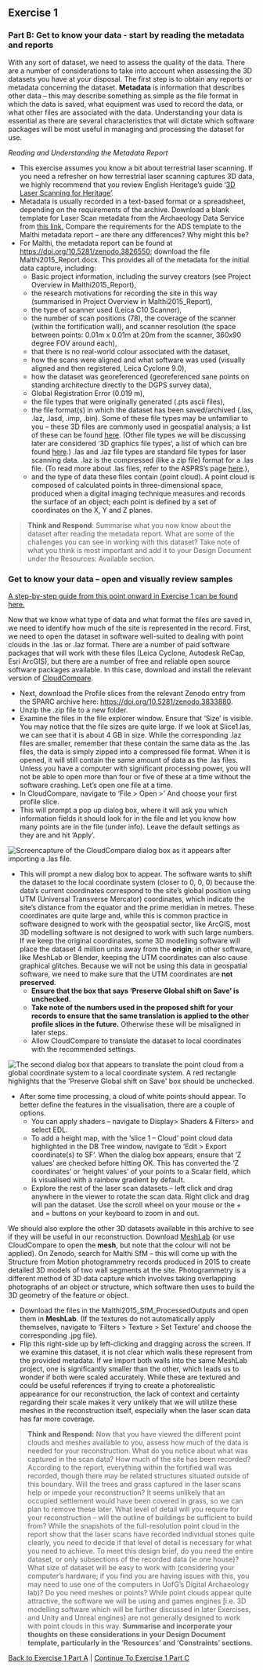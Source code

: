 ## **Exercise 1**
### **Part B: Get to know your data - start by reading the metadata and reports**
With any sort of dataset, we need to assess the quality of the data. There are a number of considerations to take into account when assessing the 3D datasets you have at your disposal. The first step is to obtain any reports or metadata concerning the dataset. **Metadata** is information that describes other data – this may describe something as simple as the file format in which the data is saved, what equipment was used to record the data, or what other files are associated with the data. Understanding your data is essential as there are several characteristics that will dictate which software packages will be most useful in managing and processing the dataset for use.

*Reading and Understanding the Metadata Report*

- This exercise assumes you know a bit about terrestrial laser scanning. If you need a refresher on how terrestrial laser scanning captures 3D data, we highly recommend that you review English Heritage’s guide ‘[3D Laser Scanning for Heritage’](https://historicengland.org.uk/images-books/publications/3d-laser-scanning-heritage/). 
- Metadata is usually recorded in a text-based format or a spreadsheet, depending on the requirements of the archive. Download a blank template for Laser Scan metadata from the Archaeology Data Service from [this link.](https://archaeologydataservice.ac.uk/advice/Downloads.xhtml) Compare the requirements for the ADS template to the Malthi metadata report – are there any differences? Why might this be?
- For Malthi, the metadata report can be found at <https://doi.org/10.5281/zenodo.3826550>; download the file Malthi2015\_Report.docx. This provides all of the metadata for the initial data capture, including:
  - Basic project information, including the survey creators (see Project Overview in Malthi2015\_Report),
  - the research motivations for recording the site in this way (summarised in Project Overview in Malthi2015\_Report), 
  - the type of scanner used (Leica C10 Scanner),
  - the number of scan positions (78), the coverage of the scanner (within the fortification wall), and scanner resolution (the space between points: 0.01m x 0.01m at 20m from the scanner, 360x90 degree FOV around each),
  - that there is no real-world colour associated with the dataset, 
  - how the scans were aligned and what software was used (visually aligned and then registered, Leica Cyclone 9.0),
  - how the dataset was georeferenced (georeferenced sane points on standing architecture directly to the DGPS survey data),
  - Global Registration Error (0.019 m),
  - the file types that were originally generated (.pts ascii files),
  - the file format(s) in which the dataset has been saved/archived (.las, .laz, .lasd, .imp, .bin). Some of these file types may be unfamiliar to you – these 3D files are commonly used in geospatial analysis; a list of these can be found [here](https://gisgeography.com/gis-formats/). (Other file types we will be discussing later are considered ‘3D graphics file types’, a list of which can bre found [here](https://en.wikipedia.org/wiki/List_of_file_formats#3D_graphics).) .las and .laz file types are standard file types for laser scanning data. .laz is the compressed (like a zip file) format for a .las file. (To read more about .las files, refer to the ASPRS’s page [here](https://www.asprs.org/divisions-committees/lidar-division/laser-las-file-format-exchange-activities).), 
  - and the type of data these files contain (point cloud). A point cloud is composed of calculated points in three-dimensional space, produced when a digital imaging technique measures and records the surface of an object; each point is defined by a set of coordinates on the X, Y and Z planes. 

>**Think and Respond**: Summarise what you now know about the dataset after reading the metadata report. What are some of the challenges you can see in working with this dataset?  Take note of what you think is most important and add it to your Design Document under the Resources: Available section.
### **Get to know your data – open and visually review samples**

[A step-by-step guide from this point onward in Exercise 1 can be found here.](https://youtu.be/RYlTGRx3hbE)

Now that we know what type of data and what format the files are saved in, we need to identify how much of the site is represented in the record. First, we need to open the dataset in software well-suited to dealing with point clouds in the .las or .laz format. There are a number of paid software packages that will work with these files (Leica Cyclone, Autodesk ReCap, Esri ArcGIS), but there are a number of free and reliable open source software packages available. In this case, download and install the relevant version of [CloudCompare](https://www.danielgm.net/cc/). 

- Next, download the Profile slices from the relevant Zenodo entry from the SPARC archive here: <https://doi.org/10.5281/zenodo.3833880>. 
- Unzip the .zip file to a new folder.
- Examine the files in the file explorer window. Ensure that ‘Size’ is visible. You may notice that the file sizes are quite large. If we look at Slice1.las, we can see that it is about 4 GB in size. While the corresponding .laz files are smaller, remember that these contain the same data as the .las files, the data is simply zipped into a compressed file format. When it is opened, it will still contain the same amount of data as the .las files. Unless you have a computer with significant processing power, you will not be able to open more than four or five of these at a time without the software crashing. Let’s open one file at a time.
- In CloudCompare, navigate to ‘File > Open >’ And choose your first profile slice.
- This will prompt a pop up dialog box, where it will ask you which information fields it should look for in the file and let you know how many points are in the file (under info). Leave the default settings as they are and hit ‘Apply’.

![Screencapture of the CloudCompare dialog box as it appears after importing a .las file.](https://github.com/ropitz/sparc_teaching/blob/master/Malthi%20Images%201/Exercise%201%20Images/Ex1Fig02.png)

- This will prompt a new dialog box to appear. The software wants to shift the dataset to the local coordinate system (closer to 0, 0, 0) because the data’s current coordinates correspond to the site’s global position using UTM (Universal Transverse Mercator) coordinates, which indicate the site’s distance from the equator and the prime meridian in metres. These coordinates are quite large and, while this is common practice in software designed to work with the geospatial sector, like ArcGIS, most 3D modelling software is not designed to work with such large numbers. If we keep the original coordinates, some 3D modelling software will place the dataset 4 million units away from the **origin**; in other software, like MeshLab or Blender, keeping the UTM coordinates can also cause graphical glitches. Because we will not be using this data in geospatial software, we need to make sure that the UTM coordinates are **not preserved**. 
  - **Ensure that the box that says ‘Preserve Global shift on Save’ is unchecked.** 
  - **Take note of the numbers used in the proposed shift for your records to ensure that the same translation is applied to the other profile slices in the future.** Otherwise these will be misaligned in later steps.
  - Allow CloudCompare to translate the dataset to local coordinates with the recommended settings. 

![The second dialog box that appears to translate the point cloud from a global coordinate system to a local coordinate system. A red rectangle highlights that the 'Preserve Global shift on Save' box should be unchecked.](https://github.com/ropitz/sparc_teaching/blob/master/Malthi%20Images%201/Exercise%201%20Images/Ex1Fig03.png)

- After some time processing, a cloud of white points should appear. To better define the features in the visualisation, there are a couple of options.
  - You can apply shaders – navigate to Display> Shaders & Filters> and select EDL.
  - To add a height map, with the ‘slice 1 – Cloud’ point cloud data highlighted in the DB Tree window, navigate to ‘Edit > Export coordinate(s) to SF’. When the dialog box appears, ensure that ‘Z values’ are checked before hitting OK. This has converted the ‘Z coordinates’ or ‘height values’ of your points to a Scalar field, which is visualised with a rainbow gradient by default. 
  - Explore the rest of the laser scan datasets – left click and drag anywhere in the viewer to rotate the scan data. Right click and drag will pan the dataset. Use the scroll wheel on your mouse or the + and = buttons on your keyboard to zoom in and out.

We should also explore the other 3D datasets available in this archive to see if they will be useful in our reconstruction. Download [MeshLab](https://www.meshlab.net/#download) (or use CloudCompare to open the **mesh**, but note that the colour will not be applied).  On Zenodo, search for Malthi SfM – this will come up with the Structure from Motion photogrammetry records produced in 2015 to create detailed 3D models of two wall segments at the site. Photogrammetry is a different method of 3D data capture which involves taking overlapping photographs of an object or structure, which software then uses to build the 3D geometry of the feature or object. 

- Download the files in the Malthi2015\_SfM\_ProcessedOutputs and open them in **MeshLab**. (If the textures do not automatically apply themselves, navigate to ‘Filters > Texture > Set Texture’ and choose the corresponding .jpg file). 
- Flip this right-side up by left-clicking and dragging across the screen. If we examine this dataset, it is not clear which walls these represent from the provided metadata. If we import both walls into the same MeshLab project, one is significantly smaller than the other, which leads us to wonder if both were scaled accurately. While these are textured and could be useful references if trying to create a photorealistic appearance for our reconstruction, the lack of context and certainty regarding their scale makes it very unlikely that we will utilize these meshes in the reconstruction itself, especially when the laser scan data has far more coverage.

>**Think and Respond:** Now that you have viewed the different point clouds and meshes available to you, assess how much of the data is needed for your reconstruction. What do you notice about what was captured in the scan data? How much of the site has been recorded? According to the report, everything within the fortified wall was recorded, though there may be related structures situated outside of this boundary. Will the trees and grass captured in the laser scans help or impede your reconstruction? It seems unlikely that an occupied settlement would have been covered in grass, so we can plan to remove these later. What level of detail will you require for your reconstruction – will the outline of buildings be sufficient to build from? While the snapshots of the full-resolution point cloud in the report show that the laser scans have recorded individual stones quite clearly, you need to decide if that level of detail is necessary for what you need to achieve. To meet this design brief, do you need the entire dataset, or only subsections of the recorded data (ie one house)? What size of dataset will be easy to work with (considering your computer’s hardware; if you find you are having issues with this, you may need to use one of the computers in UofG’s Digital Archaeology lab)? Do you need meshes or points? While point clouds appear quite attractive, the software we will be using and games engines [i.e. 3D modelling software which will be further discussed in later Exercises, and Unity and Unreal engines] are not generally designed to work with point clouds in this way.  **Summarise and incorporate your thoughts on these considerations in your Design Document template, particularly in the ‘Resources’ and ‘Constraints’ sections.**

[Back to Exercise 1 Part A](/Malthi_Exercise1.md) | [Continue To Exercise 1 Part C](/Malthi_Exercise1_C.md)
